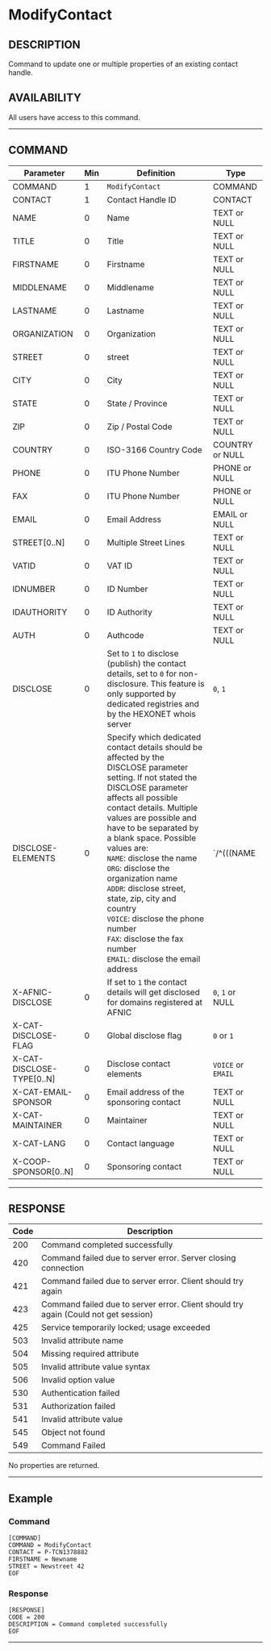 # ModifyContact

## DESCRIPTION
Command to update one or multiple properties of an existing contact handle.

## AVAILABILITY
All users have access to this command.

----
## COMMAND

Parameter | Min | Definition | Type
---- | ---- | ---- | ----
COMMAND | 1 | `ModifyContact` | COMMAND
CONTACT | 1 | Contact Handle ID | CONTACT
NAME | 0 | Name | TEXT or NULL
TITLE | 0 | Title | TEXT or NULL
FIRSTNAME | 0 | Firstname | TEXT or NULL
MIDDLENAME | 0 | Middlename | TEXT or NULL
LASTNAME | 0 | Lastname | TEXT or NULL
ORGANIZATION | 0 | Organization | TEXT or NULL
STREET | 0 | street | TEXT or NULL
CITY | 0 | City | TEXT or NULL
STATE | 0 | State / Province | TEXT or NULL
ZIP | 0 | Zip / Postal Code | TEXT or NULL
COUNTRY | 0 | ISO-3166 Country Code | COUNTRY or NULL
PHONE | 0 | ITU Phone Number | PHONE or NULL
FAX | 0 | ITU Phone Number | PHONE or NULL
EMAIL | 0 | Email Address | EMAIL or NULL
STREET[0..N] | 0 | Multiple Street Lines | TEXT or NULL
VATID | 0 | VAT ID | TEXT or NULL
IDNUMBER | 0 | ID Number | TEXT or NULL
IDAUTHORITY | 0 | ID Authority | TEXT or NULL
AUTH | 0 | Authcode | TEXT or NULL
DISCLOSE | 0 | Set to `1` to disclose (publish) the contact details, set to `0` for non-disclosure. This feature is only supported by dedicated registries and by the HEXONET whois server | `0`, `1`
DISCLOSE-ELEMENTS | 0 | Specify which dedicated contact details should be affected by the DISCLOSE parameter setting. If not stated the DISCLOSE parameter affects all possible contact details. Multiple values are possible and have to be separated by a blank space. Possible values are:<br>`NAME`: disclose the name<br>`ORG`: disclose the organization name<br>`ADDR`: disclose street, state, zip, city and country<br>`VOICE`: disclose the phone number<br>`FAX`: disclose the fax number<br>`EMAIL`: disclose the email address | `/^(((NAME|ORG|ADDR|VOICE|FAX|EMAIL)[ ])*(NAME|ORG|ADDR|VOICE|FAX|EMAIL))?$/`
X-AFNIC-DISCLOSE | 0 | If set to `1` the contact details will get disclosed for domains registered at AFNIC | `0`, `1` or NULL
X-CAT-DISCLOSE-FLAG | 0 | Global disclose flag | `0` or `1`
X-CAT-DISCLOSE-TYPE[0..N] | 0 | Disclose contact elements | `VOICE` or `EMAIL`
X-CAT-EMAIL-SPONSOR | 0 | Email address of the sponsoring contact | TEXT or NULL
X-CAT-MAINTAINER | 0 | Maintainer | TEXT or NULL
X-CAT-LANG | 0 | Contact language | TEXT or NULL
X-COOP-SPONSOR[0..N] | 0 | Sponsoring contact | TEXT or NULL

----
## RESPONSE

Code | Description
---- | ----
200 | Command completed successfully
420 | Command failed due to server error. Server closing connection
421	| Command failed due to server error. Client should try again
423 | Command failed due to server error. Client should try again (Could not get session)
425	| Service temporarily locked; usage exceeded
503 | Invalid attribute name
504	| Missing required attribute
505 | Invalid attribute value syntax
506	| Invalid option value
530	| Authentication failed
531	| Authorization failed
541	| Invalid attribute value
545	| Object not found
549 | Command Failed

No properties are returned.

----
## Example

### Command

```
[COMMAND]
COMMAND = ModifyContact
CONTACT = P-TCN1378882
FIRSTNAME = Newname
STREET = Newstreet 42
EOF
```
### Response

```
[RESPONSE]
CODE = 200
DESCRIPTION = Command completed successfully
EOF
```

----
